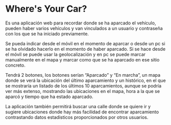 # Where's Your Car?
Es una aplicación web para recordar donde se ha aparcado el vehículo, pueden haber varios vehículos y van vinculados a un usuario y contraseña con los que se ha iniciado previamente.

Se pueda indicar desde el móvil en el momento de aparcar o desde un pc si se ha olvidado hacerlo en el momento de haber aparcado. Si se hace desde el móvil se puede usar la geolocalización y en pc se puede marcar manualmente en el mapa y marcar como que se ha aparcado en ese sitio concreto.

Tendrá 2 botones, los botones serían “Aparcado” y “En marcha”, un mapa donde se verá la ubicación del último aparcamiento y un histórico, en el que se mostraría un listado de los últimos 10 aparcamientos, aunque se podría ver más extenso, mostrando las ubicaciones en el mapa, hora a la que se aparcó y tiempo que ha estado aparcado.

La aplicación también permitirá buscar una calle donde se quiere ir y sugiere ubicaciones donde hay más facilidad de encontrar aparcamiento contrastando datos estadisticos proporcionados por otros usuarios.
